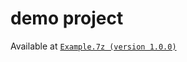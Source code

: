 # demo project
Available at [`Example.7z (version 1.0.0)`](https://github.com/40843245/CSharp-Demo-Project/blob/main/built-in%20package/System.Reflection/MethodInfo/code/v1.0.0)
